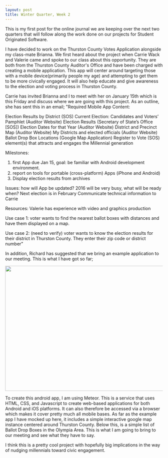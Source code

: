 ```yaml
---
layout: post
title: Winter Quarter, Week 2
---
```


This is my first post for the online journal we are keeping over the next two quarters that will follow along the work done on our projects for Student Originated Software.

I have decided to work on the Thurston County Votes Application alongside my class-mate Brianna. We first heard about the project when Carrie Wack and Valerie came and spoke to our class about this opportunity. They are both from the Thurston County Auditor's Office and have been charged with creating a mobile application. This app will center around targeting those with a mobile device(primarily people my age) and attempting to get them to be more civically engaged. It will also help educate and give awareness to the election and voting process in Thurston County. 

Carrie has invited Brianna and I to meet with her on January 15th which is this Friday and discuss where we are going with this project. As an outline, she has sent this in an email;
"Required Mobile App Content:

Election Results by District (SOS)
Current Election: Candidates and Voters’ Pamphlet (Auditor Website)
Election Results (Secretary of State’s Office [SOS])
Election Dates for that Year (Auditor Website)
District and Precinct Map (Auditor Website)
My Districts and elected officials (Auditor Website)
Ballot Drop Box Locations (Google Map Application)
Register to Vote (SOS)
element(s) that attracts and engages the Millennial generation


Milestones:
1. first App due Jan 15, goal: be familiar with Android development environment.
2. report on tools for portable (cross-platform) Apps (iPhone and Android)
3. Display election results from archives

Issues:
how will App be updated?
2016 will be very busy, what will be ready when?
Next election is in February
Communicate technical information to Carrie

Resources:
Valerie has experience with video and graphics production

Use case 1:
voter wants to find the nearest ballot boxes with distances and
have them displayed on a map.

Use case 2: (need to verify)
voter wants to know the election results for their district in Thurston County.
They enter their zip code or district number"

In addition, Richard has suggested that we bring an example application to our meeting. This is what I have got so far;

<img class="roundrect" src="/images/2016-01-11_Example_app_Screengrab.jpg" height="400" width="550" >
<br>

To create this android app, I am using Meteor. This is a service that uses HTML, CSS, and Javascript to create web-based applications for both Android and iOS platforms. It can also therefore be accessed via a browser which makes it cover pretty much all mobile bases. As far as the example app I have mocked up here, it includes a simple interactive google map instance centered around Thurston County. Below this, is a simple list of Ballot Drop Boxes in the Olympia Area. This is what I am going to bring to our meeting and see what they have to say.

I think this is a pretty cool project with hopefully big implications in the way of nudging millennials toward civic engagement. 